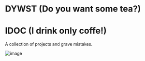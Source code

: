 # DYWST (Do you want some tea?)
# IDOC (I drink only coffe!)
A collection of projects and grave mistakes.


![image](https://user-images.githubusercontent.com/86283476/219113625-88bb0ebb-2311-4333-9f58-9c2a1109a663.png)

